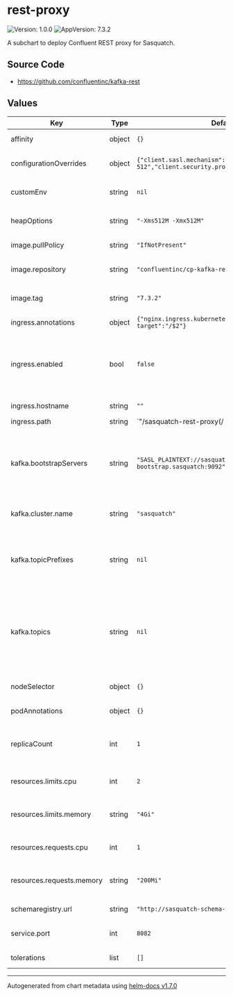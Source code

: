 # rest-proxy

![Version: 1.0.0](https://img.shields.io/badge/Version-1.0.0-informational?style=flat-square) ![AppVersion: 7.3.2](https://img.shields.io/badge/AppVersion-7.3.2-informational?style=flat-square)

A subchart to deploy Confluent REST proxy for Sasquatch.

## Source Code

* <https://github.com/confluentinc/kafka-rest>

## Values

| Key | Type | Default | Description |
|-----|------|---------|-------------|
| affinity | object | `{}` | Affinity configuration. |
| configurationOverrides | object | `{"client.sasl.mechanism":"SCRAM-SHA-512","client.security.protocol":"SASL_PLAINTEXT"}` | Kafka REST configuration options |
| customEnv | string | `nil` | Kafka REST additional env variables |
| heapOptions | string | `"-Xms512M -Xmx512M"` | Kafka REST proxy JVM Heap Option |
| image.pullPolicy | string | `"IfNotPresent"` | Image pull policy. |
| image.repository | string | `"confluentinc/cp-kafka-rest"` | Kafka REST proxy image repository. |
| image.tag | string | `"7.3.2"` | Kafka REST proxy image tag. |
| ingress.annotations | object | `{"nginx.ingress.kubernetes.io/rewrite-target":"/$2"}` | Ingress annotations. |
| ingress.enabled | bool | `false` | Enable Ingress. This should be true to create an ingress rule for the application. |
| ingress.hostname | string | `""` | Ingress hostname. |
| ingress.path | string | `"/sasquatch-rest-proxy(/|$)(.*)"` | Ingress path. |
| kafka.bootstrapServers | string | `"SASL_PLAINTEXT://sasquatch-kafka-bootstrap.sasquatch:9092"` | Kafka bootstrap servers, use the internal listerner on port 9092 wit SASL connection. |
| kafka.cluster.name | string | `"sasquatch"` | Name of the Strimzi Kafka cluster. |
| kafka.topicPrefixes | string | `nil` | List of topic prefixes to use when exposing Kafka topics to the REST Proxy v2 API. |
| kafka.topics | string | `nil` | List of Kafka topics to create via Strimzi. Alternatively topics can be created using the REST Proxy v3 API. |
| nodeSelector | object | `{}` | Node selector configuration. |
| podAnnotations | object | `{}` | Pod annotations. |
| replicaCount | int | `1` | Number of Kafka REST proxy pods to run in the deployment. |
| resources.limits.cpu | int | `2` | Kafka REST proxy cpu limits |
| resources.limits.memory | string | `"4Gi"` | Kafka REST proxy memory limits |
| resources.requests.cpu | int | `1` | Kafka REST proxy cpu requests |
| resources.requests.memory | string | `"200Mi"` | Kafka REST proxy memory requests |
| schemaregistry.url | string | `"http://sasquatch-schema-registry.sasquatch:8081"` | Schema registry URL |
| service.port | int | `8082` | Kafka REST proxy service port |
| tolerations | list | `[]` | Tolerations configuration. |

----------------------------------------------
Autogenerated from chart metadata using [helm-docs v1.7.0](https://github.com/norwoodj/helm-docs/releases/v1.7.0)
